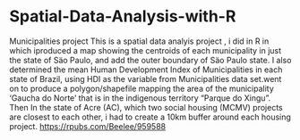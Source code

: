 # Spatial-Data-Analysis-with-R
Municipalities project
This is a spatial data analyis project , i did in R in which iproduced a map showing the centroids of each municipality in just the state of Säo  Paulo, and add the outer boundary of Säo Paulo state. I also determined  the mean Human Development Index of Municipalities in each state of Brazil, using HDI as the variable from Municipalities data set.went on to produce a polygon/shapefile mapping the area of the municipality ‘Gaucha do Norte’ that is in the indigenous territory “Parque do Xingu”. Then In the state of Acre (AC), which two social housing (MCMV) projects are closest to each other, i had to create a 10km buffer around each housing project.
https://rpubs.com/Beelee/959588 
